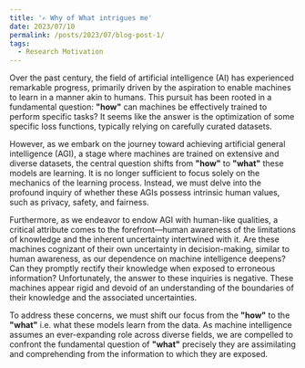```yaml
---
title: '✍️ Why of What intrigues me'
date: 2023/07/10
permalink: /posts/2023/07/blog-post-1/
tags:
  - Research Motivation
---
```


Over the past century, the field of artificial intelligence (AI) has experienced remarkable progress, primarily driven by the aspiration to enable machines to learn in a manner akin to humans. This pursuit has been rooted in a fundamental question: **"how"** can machines be effectively trained to perform specific tasks? It seems like the answer is the optimization of some specific loss functions, typically relying on carefully curated datasets.

However, as we embark on the journey toward achieving artificial general intelligence (AGI), a stage where machines are trained on extensive and diverse datasets, the central question shifts from **"how"** to **"what"** these models are learning. It is no longer sufficient to focus solely on the mechanics of the learning process. Instead, we must delve into the profound inquiry of whether these AGIs possess intrinsic human values, such as privacy, safety, and fairness.

Furthermore, as we endeavor to endow AGI with human-like qualities, a critical attribute comes to the forefront—human awareness of the limitations of knowledge and the inherent uncertainty intertwined with it. Are these machines cognizant of their own uncertainty in decision-making, similar to human awareness, as our dependence on machine intelligence deepens? Can they promptly rectify their knowledge when exposed to erroneous information? Unfortunately, the answer to these inquiries is negative. These machines appear rigid and devoid of an understanding of the boundaries of their knowledge and the associated uncertainties.

To address these concerns, we must shift our focus from the **"how"** to the **"what"** i.e. what these models learn from the data. As machine intelligence assumes an ever-expanding role across diverse fields, we are compelled to confront the fundamental question of **"what"** precisely they are assimilating and comprehending from the information to which they are exposed.